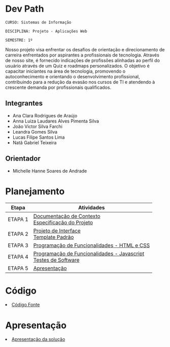 # Dev Path

`CURSO: Sistemas de Informação`

`DISCIPLINA: Projeto - Aplicações Web`

`SEMESTRE: 1º`

Nosso projeto visa enfrentar os desafios de orientação e direcionamento de carreira enfrentados por aspirantes a profissionais de tecnologia. Através de nosso site, é fornecido indicações de profissões alinhadas ao perfil do usuário através de um Quiz e roadmaps personalizados. O objetivo é capacitar iniciantes na área de tecnologia, promovendo o autoconhecimento e orientando o desenvolvimento profissional, contribuindo para a redução da evasão nos cursos de TI e atendendo à crescente demanda por profissionais qualificados.

## Integrantes

* Ana Clara Rodrigues de Araújo
* Anna Luiza Laudares Alves Pimenta Silva
* João Victor Silva Farchi
* Leandra Gomes Silva
* Lucas Filipe Santos Lima
* Natã Gabriel Teixeira

## Orientador

* Michelle Hanne Soares de Andrade

# Planejamento

| Etapa         | Atividades |
|  :----:   | ----------- |
| ETAPA 1         |[Documentação de Contexto](docs/context.md) <br> [Especificação do Projeto](docs/especification.md) |
| ETAPA 2         |[Projeto de Interface](docs/interface.md) <br> [Template Padrão](docs/template.md) |
| ETAPA 3         |[Programação de Funcionalidades - HTML e CSS](docs/development.md) |
| ETAPA 4        |[Programação de Funcionalidades - Javascript](docs/development.md) <br> [Testes de Software ](docs/tests.md) |
| ETAPA 5         | [Apresentação](presentation/README.md) |

# Código

<li><a href="src/README.md"> Código Fonte</a></li>

# Apresentação

<li><a href="presentation/README.md"> Apresentação da solução</a></li>
